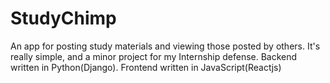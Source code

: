 # StudyChimp
An app for posting study materials and viewing those posted by others. It's really simple, and a minor project for my Internship defense.
Backend written in Python(Django). Frontend written in JavaScript(Reactjs) 
